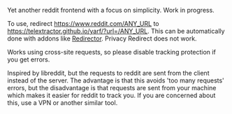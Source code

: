 Yet another reddit frontend with a focus on simplicity. Work in progress.

To use, redirect https://www.reddit.com/ANY_URL to https://telextractor.github.io/yarf/?url=/ANY_URL. This can be automatically done with addons like [Redirector](https://github.com/einaregilsson/Redirector). Privacy Redirect does not work.

Works using cross-site requests, so please disable tracking protection if you get errors.

Inspired by libreddit, but the requests to reddit are sent from the client instead of the server. The advantage is that this avoids 'too many requests' errors, but the disadvantage is that requests are sent from your machine which makes it easier for reddit to track you. If you are concerned about this, use a VPN or another similar tool.
